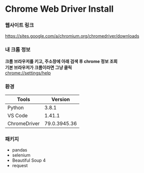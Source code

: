 # Chrome Web Driver Install 

### 웹사이트 링크
https://sites.google.com/a/chromium.org/chromedriver/downloads

### 내 크롬 정보

**크롬 브라우저를 키고, 주소창에 아래 검색 후 chrome 정보 조회** <br>
**기본 브라우저가 크롬이라면 그냥 클릭** <br>
[chrome://settings/help](chrome://settings/help)

### 환경
|Tools|Version|
|---|---|
|Python|3.8.1|
|VS Code|1.41.1|
|ChromeDriver|79.0.3945.36|

### 패키지
- pandas
- selenium
- Beautiful Soup 4
- request